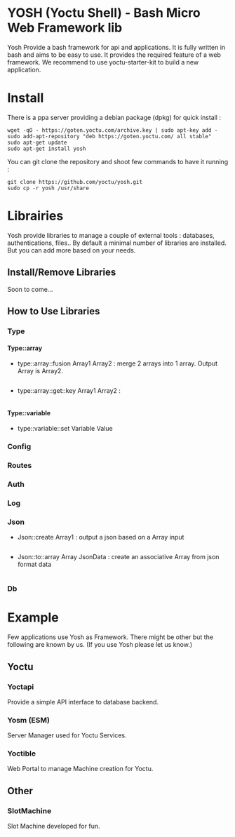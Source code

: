 # YOSH (Yoctu Shell) - Bash Micro Web Framework lib

Yosh Provide a bash framework for api and applications.
It is fully written in bash and aims to be easy to use. It provides the required feature of a web framework.
We recommend to use yoctu-starter-kit to build a new application.

# Install

There is a ppa server providing a debian package (dpkg) for quick install :
```
wget -qO - https://goten.yoctu.com/archive.key | sudo apt-key add -
sudo add-apt-repository "deb https://goten.yoctu.com/ all stable"
sudo apt-get update
sudo apt-get install yosh
```

You can git clone the repository and shoot few commands to have it running :

```
git clone https://github.com/yoctu/yosh.git
sudo cp -r yosh /usr/share
```
# Librairies

Yosh provide libraries to manage a couple of external tools : databases, authentications, files..
By default a minimal number of libraries are installed. But you can add more based on your needs.

## Install/Remove Libraries

Soon to come...

## How to Use Libraries 

### Type

#### Type::array 
- type::array::fusion Array1 Array2 : merge 2 arrays into 1 array. Output Array is Array2.
```Ex:

```
- type::array::get::key Array1 Array2 :
```Ex:

```

#### Type::variable
- type::variable::set Variable Value

### Config

### Routes

### Auth

### Log

### Json
- Json::create Array1 : output a json based on a Array input
```Ex:

```
- Json::to::array Array JsonData : create an associative Array from json format data 
```Ex:

```

### Db

# Example

Few applications use Yosh as Framework. There might be other but the following are known by us. 
(If you use Yosh please let us know.)

## Yoctu

### Yoctapi
Provide a simple API interface to database backend.

### Yosm (ESM)
Server Manager used for Yoctu Services.

### Yoctible
Web Portal to manage Machine creation for Yoctu.

## Other

### SlotMachine
Slot Machine developed for fun.


